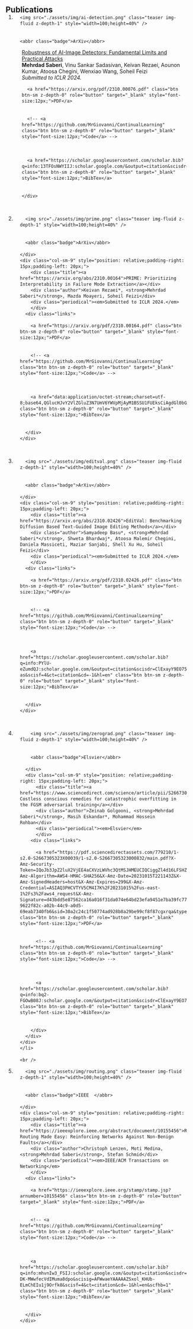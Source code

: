 
<h2 id="publications" style="margin: 2px 0px -15px;">Publications</h2>

<div class="publications">
<ol class="bibliography">



<li>
<div class="pub-row">
  <div class="col-sm-3 abbr" style="position: relative;padding-right: 15px;padding-left: 15px;">
     
    <img src="./assets/img/ai-detection.png" class="teaser img-fluid z-depth-1" style="width=100;height=40%" />
    
     
    <abbr class="badge">ArXiv</abbr>
    
  </div>
  <div class="col-sm-9" style="position: relative;padding-right: 15px;padding-left: 20px;">
      <div class="title"><a href="https://arxiv.org/abs/2310.00076">Robustness of AI-Image Detectors: Fundamental Limits and Practical Attacks</a></div>
      <div class="author"><strong>Mehrdad Saberi</strong>, Vinu Sankar Sadasivan, Keivan Rezaei, Aounon Kumar, Atoosa Chegini, Wenxiao Wang, Soheil Feizi</div>
      <div class="periodical"><em>Submitted to ICLR 2024.</em>
      </div>  
    <div class="links">
       
      <a href="https://arxiv.org/pdf/2310.00076.pdf" class="btn btn-sm z-depth-0" role="button" target="_blank" style="font-size:12px;">PDF</a>
      
       
      <!-- <a href="https://github.com/MrGiovanni/ContinualLearning" class="btn btn-sm z-depth-0" role="button" target="_blank" style="font-size:12px;">Code</a> -->
      
      
       
      <a href="https://scholar.googleusercontent.com/scholar.bib?q=info:13TFOsNWYIIJ:scholar.google.com/&output=citation&scisdr=ClExayY9EO75yYRkZl0:AFWwaeYAAAAAZSxifl37FSy7xy0uX1NC0YD4ht4&scisig=AFWwaeYAAAAAZSxifu1ypxo34qHZb5dxIP3VU1M&scisf=4&ct=citation&cd=-1&hl=en" class="btn btn-sm z-depth-0" role="button" target="_blank" style="font-size:12px;">BibTex</a>
      
      
    </div>
  </div>
</div>
</li>

<br />


<li>
  <div class="pub-row">
    <div class="col-sm-3 abbr" style="position: relative;padding-right: 15px;padding-left: 15px;">
       
      <img src="./assets/img/prime.png" class="teaser img-fluid z-depth-1" style="width=100;height=40%" />
      
       
      <abbr class="badge">ArXiv</abbr>
      
    </div>
    <div class="col-sm-9" style="position: relative;padding-right: 15px;padding-left: 20px;">
        <div class="title"><a href="https://arxiv.org/abs/2310.00164">PRIME: Prioritizing Interpretability in Failure Mode Extraction</a></div>
        <div class="author">Keivan Rezaei*, <strong>Mehrdad Saberi*</strong>, Mazda Moayeri, Soheil Feizi</div>
        <div class="periodical"><em>Submitted to ICLR 2024.</em>
        </div>  
      <div class="links">
         
        <a href="https://arxiv.org/pdf/2310.00164.pdf" class="btn btn-sm z-depth-0" role="button" target="_blank" style="font-size:12px;">PDF</a>
        
         
        <!-- <a href="https://github.com/MrGiovanni/ContinualLearning" class="btn btn-sm z-depth-0" role="button" target="_blank" style="font-size:12px;">Code</a> -->
        
        
         
        <a href="data:application/octet-stream;charset=utf-8;base64,QGlucHJvY2VlZGluZ3N7UmV6YWVpMjAyM1BSSU1FUEksCiAgdGl0bGU9e1BSSU1FOiBQcmlvcml0aXppbmcgSW50ZXJwcmV0YWJpbGl0eSBpbiBGYWlsdXJlIE1vZGUgRXh0cmFjdGlvbn0sCiAgYXV0aG9yPXtLZWl2YW4gUmV6YWVpIGFuZCBNZWhyZGFkIFNhYmVyaSBhbmQgTWF6ZGEgTW9heWVyaSBhbmQgU29oZWlsIEZlaXppfSwKICB5ZWFyPXsyMDIzfSwKICB1cmw9e2h0dHBzOi8vYXBpLnNlbWFudGljc2Nob2xhci5vcmcvQ29ycHVzSUQ6MjYzMzM0Mzc2fQp9" class="btn btn-sm z-depth-0" role="button" target="_blank" style="font-size:12px;">BibTex</a>
        
        
      </div>
    </div>
  </div>
  </li>
  
  <br />


  

<li>
  <div class="pub-row">
    <div class="col-sm-3 abbr" style="position: relative;padding-right: 15px;padding-left: 15px;">
       
      <img src="./assets/img/editval.png" class="teaser img-fluid z-depth-1" style="width=100;height=40%" />
      
       
      <abbr class="badge">ArXiv</abbr>
      
    </div>
    <div class="col-sm-9" style="position: relative;padding-right: 15px;padding-left: 20px;">
        <div class="title"><a href="https://arxiv.org/abs/2310.02426">EditVal: Benchmarking Diffusion Based Text-Guided Image Editing Methods</a></div>
        <div class="author">Samyadeep Basu*, <strong>Mehrdad Saberi*</strong>, Shweta Bhardwaj*, Atoosa Malemir Chegini, Daniela Massiceti, Maziar Sanjabi, Shell Xu Hu, Soheil Feizi</div>
        <div class="periodical"><em>Submitted to ICLR 2024.</em>
        </div>  
      <div class="links">
         
        <a href="https://arxiv.org/pdf/2310.02426.pdf" class="btn btn-sm z-depth-0" role="button" target="_blank" style="font-size:12px;">PDF</a>
        
         
        <!-- <a href="https://github.com/MrGiovanni/ContinualLearning" class="btn btn-sm z-depth-0" role="button" target="_blank" style="font-size:12px;">Code</a> -->
        
        
         
        <a href="https://scholar.googleusercontent.com/scholar.bib?q=info:PYlU-eZumdQJ:scholar.google.com/&output=citation&scisdr=ClExayY9EO75yYRiqkk:AFWwaeYAAAAAZSxkskmnF8kQNeuMzK87dbc00S0&scisig=AFWwaeYAAAAAZSxkspBOtajQV8TJMVs2I8Nt-as&scisf=4&ct=citation&cd=-1&hl=en" class="btn btn-sm z-depth-0" role="button" target="_blank" style="font-size:12px;">BibTex</a>
        
        
      </div>
    </div>
  </div>
  </li>
  
  <br />


  

  <li>
    <div class="pub-row">
      <div class="col-sm-3 abbr" style="position: relative;padding-right: 15px;padding-left: 15px;">
         
        <img src="./assets/img/zerograd.png" class="teaser img-fluid z-depth-1" style="width=100;height=40%" />
        
         
        <abbr class="badge">Elsvier</abbr>
        
      </div>
      <div class="col-sm-9" style="position: relative;padding-right: 15px;padding-left: 20px;">
          <div class="title"><a href="https://www.sciencedirect.com/science/article/pii/S2667305323000832">ZeroGrad: Costless conscious remedies for catastrophic overfitting in the FGSM adversarial training</a></div>
          <div class="author">Zeinab Golgooni, <strong>Mehrdad Saberi*</strong>, Masih Eskandar*, Mohammad Hossein Rohban</div>
          <div class="periodical"><em>Elsvier</em>
          </div>  
        <div class="links">
           
          <a href="https://pdf.sciencedirectassets.com/779210/1-s2.0-S2667305323X00039/1-s2.0-S2667305323000832/main.pdf?X-Amz-Security-Token=IQoJb3JpZ2luX2VjEE4aCXVzLWVhc3QtMSJHMEUCIQCiggZl4d16LFSHZ%2FNpUOcqZ2HqE2WLM2Qek71Da0gUFAIgdsNvg3%2FhBp22V18pkd5DZ6C24JBBD7rzG6TONs85LzUqswUIZxAFGgwwNTkwMDM1NDY4NjUiDDzDgUcufCiogC7euyqQBU%2BRgH3s8Oia0g3w9%2BI32WSz4iaEG1F92lsrUgZKIHruM5Ru8NzMB2F7PpAbzO5rnujQ2%2BlfjSHhRfLsvHq92%2BOibw7F897LBWuqPaL1lQwGrAd2GaKtgyWQrKL23HeboTAhGZ%2FRoDUet6hs7mi7W33P47UUSa6%2F9wqTYK7E7s0mpqS6AJkfhcYOY36Pj2xzyhp8E8gY2AVYub8IxwvyzZKYslofTtF9Ks6naw0VixY1rMP6WEZ099cxvtzHDWgx8JY1BE3PQHg2npvODR7uRNbTE3eMW720c7AqXUXwE6YCOOFCx7jW3cz6Sq2%2FBEIGiTsL%2Bj5T3n0tqOg7%2BuflLhB%2Fq6n3amiRzhKP%2BPGr8gKCvb40iHh51XDMV17XfdADd8w9RaWzQ0vr9CFEiM7oarFx1pgv30VkkXtqlIcn0gmFxfbQWpCmNc%2BNp0EjwSOqQiYC6IC0N7Oicjc12n5JQ%2F%2BFcftkKBmyuvG318x6U%2Fm2RW8xFT%2Bwq0%2B3hKUvGPaE6VVltWyVB7s8W3GU2qAEUYtv4NmrI0tENzKl1%2BhSXoZnW2mDx1tZ386EZIsIkjPn0Q1T7zr7EseRR2tWLSiqep8HERK6Lf8jautrWa4j8hZhqZHktX4aldEYeB3MMhBEO3XxEUSHRIZygU46mufOZrKLgN%2FuQc0enB0f8x4aKA7zC4%2BdV1wcIZdgZWuMzq1HP1WRdSduxWqOW%2BTMaTzkkoCrx5TFzQJJZQT%2BdbrAWR%2Fuo6KvOpMYcaTXNlgmFQo2EsWb4Z5rm5et9nw5zYN7u1hHFxrcZW6vsGV8I5LIbIq0LOxgJ6PI5Fn05C%2Fwjj%2B99S2YlifkvPqk64i%2BJ7XwX4KV8%2BLGbTKZ0%2BYsnYB0%2B7%2FCMIiwsakGOrEB4Jwc8%2FLhAGGGsLYrRNCa6GcPQPbe%2Bv6dwNUhlsH5gWTTwtKPuyXkF5XPkHCA4nvuyp2oasrkmUpROIe4tmm1hMiV0XK4zxXmvYwjYLFJThXrgK3FyTwCQzVLCfFKilxjddLNTYGVwP%2FolUqEgoIE9OXrx20WH%2FHcy%2BKQInvo4wplnxJ%2BpERIc%2FojbN4vxv2ehoIUCjRm7otHqpZv3ZC6tn0FPUBc%2FhUsrnU4WlnglXKZ&X-Amz-Algorithm=AWS4-HMAC-SHA256&X-Amz-Date=20231015T221143Z&X-Amz-SignedHeaders=host&X-Amz-Expires=299&X-Amz-Credential=ASIAQ3PHCVTYV5CM4I7K%2F20231015%2Fus-east-1%2Fs3%2Faws4_request&X-Amz-Signature=d43bdd5e87562ca16a016f31da074e64bd23efa9451e7ba39fc779e9d993023f&hash=08252a7122a30a0021c6e37f001c10f608875389ab883234c104eebc1486fd91&host=68042c943591013ac2b2430a89b270f6af2c76d8dfd086a07176afe7c76c2c61&pii=S2667305323000832&tid=spdf-9622f82c-a02b-44c9-a0d5-69eab7340fb6&sid=30a2c24c1f50774ad928b8a29be99cf8f87cgxrqa&type=client&tsoh=d3d3LnNjaWVuY2VkaXJlY3QuY29t&ua=0f155c545007515650545b&rr=816b66445fba05ff&cc=us" class="btn btn-sm z-depth-0" role="button" target="_blank" style="font-size:12px;">PDF</a>
          
           
          <!-- <a href="https://github.com/MrGiovanni/ContinualLearning" class="btn btn-sm z-depth-0" role="button" target="_blank" style="font-size:12px;">Code</a> -->
          
          
           
          <a href="https://scholar.googleusercontent.com/scholar.bib?q=info:bq2-FGOwB08J:scholar.google.com/&output=citation&scisdr=ClExayY9EO75yYRg2ic:AFWwaeYAAAAAZSxmwiek1b6eh1ra2nGlc2_uOKs&scisig=AFWwaeYAAAAAZSxmwld07DWSpBYD1vZ1n1YcSQY&scisf=4&ct=citation&cd=-1&hl=en" class="btn btn-sm z-depth-0" role="button" target="_blank" style="font-size:12px;">BibTex</a>
          
          
        </div>
      </div>
    </div>
    </li>
    
    <br />


<li>
  <div class="pub-row">
    <div class="col-sm-3 abbr" style="position: relative;padding-right: 15px;padding-left: 15px;">
        
      <img src="./assets/img/routing.png" class="teaser img-fluid z-depth-1" style="width=100;height=40%" />
      
        
      <abbr class="badge">IEEE  </abbr>
      
    </div>
    <div class="col-sm-9" style="position: relative;padding-right: 15px;padding-left: 20px;">
        <div class="title"><a href="https://ieeexplore.ieee.org/abstract/document/10155456">Robust Routing Made Easy: Reinforcing Networks Against Non-Benign Faults</a></div>
        <div class="author">Christoph Lenzen, Moti Medina, <strong>Mehrdad Saberi</strong>, Stefan Schmid</div>
        <div class="periodical"><em>IEEE/ACM Transactions on Networking</em>
        </div>  
      <div class="links">
          
        <a href="https://ieeexplore.ieee.org/stamp/stamp.jsp?arnumber=10155456" class="btn btn-sm z-depth-0" role="button" target="_blank" style="font-size:12px;">PDF</a>
        
          
        <!-- <a href="https://github.com/MrGiovanni/ContinualLearning" class="btn btn-sm z-depth-0" role="button" target="_blank" style="font-size:12px;">Code</a> -->
        
        
          
        <a href="https://scholar.googleusercontent.com/scholar.bib?q=info:mhvnIw3_FSIJ:scholar.google.com/&output=citation&scisdr=ClExayY9EO75yYRujw8:AFWwaeYAAAAAZSxolw-DK-MWwfecVdIMuma8dpo&scisig=AFWwaeYAAAAAZSxol_KHUb-ELmChEIu1j9Orfk8&scisf=4&ct=citation&cd=-1&hl=en&scfhb=1" class="btn btn-sm z-depth-0" role="button" target="_blank" style="font-size:12px;">BibTex</a>
        
        
      </div>
    </div>
  </div>
  </li>
  
  <br />

    



</ol>
</div>